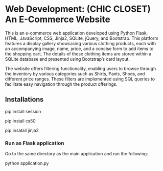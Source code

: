 # Web Development: (CHIC CLOSET) An E-Commerce Website

This is an e-commerce web application developed using Python Flask, HTML, JavaScript, CSS, Jinja2, SQLite, jQuery, and Bootstrap. This platform features a display gallery showcasing various clothing products, each with an accompanying image, name, price, and a concise form to add items to the shopping cart. The details of these clothing items are stored within a SQLite database and presented using Bootstrap’s card layout.

The website offers filtering functionality, enabling users to browse through the inventory by various categories such as Shirts, Pants, Shoes, and different price ranges. These filters are implemented using SQL queries to facilitate easy navigation through the product offerings.


## Installations


pip install session

pip install cs50

pip insatall jinja2


### Run as Flask application 

Go to the same directory as the main application and run the following:

python application.py
